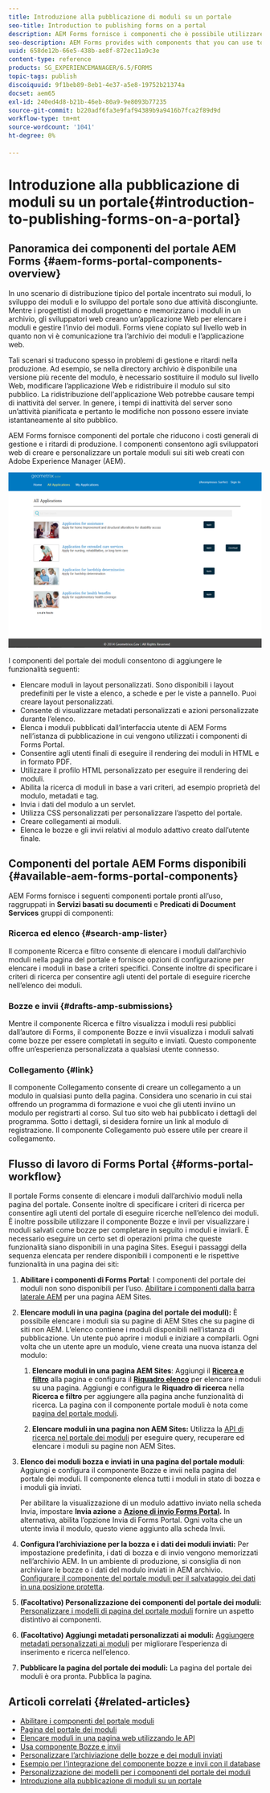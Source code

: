 ```yaml
---
title: Introduzione alla pubblicazione di moduli su un portale
seo-title: Introduction to publishing forms on a portal
description: AEM Forms fornisce i componenti che è possibile utilizzare per creare il portale dei moduli. Questi articoli ti introducono ai componenti del portale dei moduli disponibili.
seo-description: AEM Forms provides with components that you can use to build your forms portal. This articles introduces you to the available forms portal components.
uuid: 658de12b-66e5-438b-ae8f-872ec11a9c3e
content-type: reference
products: SG_EXPERIENCEMANAGER/6.5/FORMS
topic-tags: publish
discoiquuid: 9f1beb89-8eb1-4e37-a5e8-19752b21374a
docset: aem65
exl-id: 240ed4d8-b21b-46eb-80a9-9e8093b77235
source-git-commit: b220adf6fa3e9faf94389b9a9416b7fca2f89d9d
workflow-type: tm+mt
source-wordcount: '1041'
ht-degree: 0%

---
```


# Introduzione alla pubblicazione di moduli su un portale{#introduction-to-publishing-forms-on-a-portal}

## Panoramica dei componenti del portale AEM Forms {#aem-forms-portal-components-overview}

In uno scenario di distribuzione tipico del portale incentrato sui moduli, lo sviluppo dei moduli e lo sviluppo del portale sono due attività discongiunte. Mentre i progettisti di moduli progettano e memorizzano i moduli in un archivio, gli sviluppatori web creano un’applicazione Web per elencare i moduli e gestire l’invio dei moduli. Forms viene copiato sul livello web in quanto non vi è comunicazione tra l’archivio dei moduli e l’applicazione web.

Tali scenari si traducono spesso in problemi di gestione e ritardi nella produzione. Ad esempio, se nella directory archivio è disponibile una versione più recente del modulo, è necessario sostituire il modulo sul livello Web, modificare l’applicazione Web e ridistribuire il modulo sul sito pubblico. La ridistribuzione dell&#39;applicazione Web potrebbe causare tempi di inattività del server. In genere, i tempi di inattività del server sono un’attività pianificata e pertanto le modifiche non possono essere inviate istantaneamente al sito pubblico.

AEM Forms fornisce componenti del portale che riducono i costi generali di gestione e i ritardi di produzione. I componenti consentono agli sviluppatori web di creare e personalizzare un portale moduli sui siti web creati con Adobe Experience Manager (AEM).

![Portale AEM Forms](assets/aem-forms-portal.png)

I componenti del portale dei moduli consentono di aggiungere le funzionalità seguenti:

* Elencare moduli in layout personalizzati. Sono disponibili i layout predefiniti per le viste a elenco, a schede e per le viste a pannello. Puoi creare layout personalizzati.
* Consente di visualizzare metadati personalizzati e azioni personalizzate durante l’elenco.
* Elenca i moduli pubblicati dall’interfaccia utente di AEM Forms nell’istanza di pubblicazione in cui vengono utilizzati i componenti di Forms Portal.
* Consentire agli utenti finali di eseguire il rendering dei moduli in HTML e in formato PDF.
* Utilizzare il profilo HTML personalizzato per eseguire il rendering dei moduli.
* Abilita la ricerca di moduli in base a vari criteri, ad esempio proprietà del modulo, metadati e tag.
* Invia i dati del modulo a un servlet.
* Utilizza CSS personalizzati per personalizzare l’aspetto del portale.
* Creare collegamenti ai moduli.
* Elenca le bozze e gli invii relativi al modulo adattivo creato dall’utente finale.

## Componenti del portale AEM Forms disponibili {#available-aem-forms-portal-components}

AEM Forms fornisce i seguenti componenti portale pronti all’uso, raggruppati in **Servizi basati su documenti** e **Predicati di Document Services** gruppi di componenti:

### Ricerca ed elenco {#search-amp-lister}

Il componente Ricerca e filtro consente di elencare i moduli dall’archivio moduli nella pagina del portale e fornisce opzioni di configurazione per elencare i moduli in base a criteri specifici. Consente inoltre di specificare i criteri di ricerca per consentire agli utenti del portale di eseguire ricerche nell’elenco dei moduli.

### Bozze e invii {#drafts-amp-submissions}

Mentre il componente Ricerca e filtro visualizza i moduli resi pubblici dall’autore di Forms, il componente Bozze e invii visualizza i moduli salvati come bozze per essere completati in seguito e inviati. Questo componente offre un’esperienza personalizzata a qualsiasi utente connesso.

### Collegamento {#link}

Il componente Collegamento consente di creare un collegamento a un modulo in qualsiasi punto della pagina. Considera uno scenario in cui stai offrendo un programma di formazione e vuoi che gli utenti inviino un modulo per registrarti al corso. Sul tuo sito web hai pubblicato i dettagli del programma. Sotto i dettagli, si desidera fornire un link al modulo di registrazione. Il componente Collegamento può essere utile per creare il collegamento.

## Flusso di lavoro di Forms Portal {#forms-portal-workflow}

Il portale Forms consente di elencare i moduli dall’archivio moduli nella pagina del portale. Consente inoltre di specificare i criteri di ricerca per consentire agli utenti del portale di eseguire ricerche nell’elenco dei moduli. È inoltre possibile utilizzare il componente Bozze e invii per visualizzare i moduli salvati come bozze per completare in seguito i moduli e inviarli. È necessario eseguire un certo set di operazioni prima che queste funzionalità siano disponibili in una pagina Sites. Esegui i passaggi della sequenza elencata per rendere disponibili i componenti e le rispettive funzionalità in una pagina dei siti:

1. **Abilitare i componenti di Forms Portal**: I componenti del portale dei moduli non sono disponibili per l’uso. [Abilitare i componenti dalla barra laterale AEM](/help/forms/using/enabling-forms-portal-components.md) per una pagina AEM Sites.
1. **Elencare moduli in una pagina (pagina del portale dei moduli):** È possibile elencare i moduli sia su pagine di AEM Sites che su pagine di siti non AEM. L’elenco contiene i moduli disponibili nell’istanza di pubblicazione. Un utente può aprire i moduli e iniziare a compilarli. Ogni volta che un utente apre un modulo, viene creata una nuova istanza del modulo:

   1. **Elencare moduli in una pagina AEM Sites**: Aggiungi il **[Ricerca e filtro](../../forms/using/creating-form-portal-page.md)** alla pagina e configura il **[Riquadro elenco](../../forms/using/creating-form-portal-page.md#p-list-pane-p)** per elencare i moduli su una pagina. Aggiungi e configura le **Riquadro di ricerca** nella **Ricerca e filtro** per aggiungere alla pagina anche funzionalità di ricerca. La pagina con il componente portale moduli è nota come [pagina del portale moduli](../../forms/using/creating-form-portal-page.md).

   1. **Elencare moduli in una pagina non AEM Sites:** Utilizza la [API di ricerca nel portale dei moduli](/help/forms/using/listing-forms-webpage-using-apis.md) per eseguire query, recuperare ed elencare i moduli su pagine non AEM Sites.

1. **Elenco dei moduli bozza e inviati in una pagina del portale moduli**: Aggiungi e configura il componente Bozze e invii nella pagina del portale dei moduli. Il componente elenca tutti i moduli in stato di bozza e i moduli già inviati.

   Per abilitare la visualizzazione di un modulo adattivo inviato nella scheda Invia, impostare **Invia azione** a **[Azione di invio Forms Portal](configuring-submit-actions.md).** In alternativa, abilita l’opzione Invia di Forms Portal. Ogni volta che un utente invia il modulo, questo viene aggiunto alla scheda Invii.

1. **Configura l’archiviazione per la bozza e i dati dei moduli inviati:** Per impostazione predefinita, i dati di bozza e di invio vengono memorizzati nell’archivio AEM. In un ambiente di produzione, si consiglia di non archiviare le bozze o i dati del modulo inviati in AEM archivio. [Configurare il componente del portale moduli per il salvataggio dei dati in una posizione protetta](../../forms/using/draft-submission-component.md#customizing-the-storage).
1. **(Facoltativo) Personalizzazione dei componenti del portale dei moduli:** [Personalizzare i modelli di pagina del portale moduli](../../forms/using/customizing-templates-forms-portal-components.md) fornire un aspetto distintivo ai componenti.
1. **(Facoltativo) Aggiungi metadati personalizzati ai moduli:** [Aggiungere metadati personalizzati ai moduli](../../forms/using/customizing-templates-forms-portal-components.md) per migliorare l’esperienza di inserimento e ricerca nell’elenco.
1. **Pubblicare la pagina del portale dei moduli:** La pagina del portale dei moduli è ora pronta. Pubblica la pagina.

## Articoli correlati {#related-articles}

* [Abilitare i componenti del portale moduli](/help/forms/using/enabling-forms-portal-components.md)
* [Pagina del portale dei moduli](../../forms/using/creating-form-portal-page.md)
* [Elencare moduli in una pagina web utilizzando le API](/help/forms/using/listing-forms-webpage-using-apis.md)
* [Usa componente Bozze e invii](../../forms/using/draft-submission-component.md)
* [Personalizzare l’archiviazione delle bozze e dei moduli inviati](../../forms/using/draft-submission-component.md#customizing-the-storage)
* [Esempio per l&#39;integrazione del componente bozze e invii con il database](integrate-draft-submission-database.md)
* [Personalizzazione dei modelli per i componenti del portale dei moduli](../../forms/using/customizing-templates-forms-portal-components.md)
* [Introduzione alla pubblicazione di moduli su un portale](../../forms/using/introduction-publishing-forms.md)
